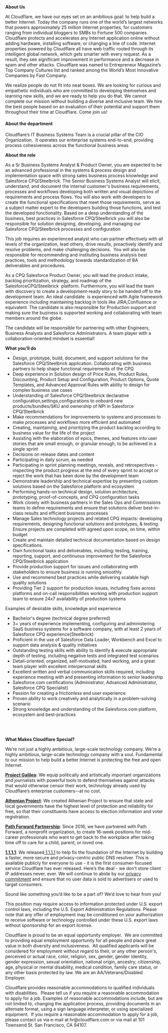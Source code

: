 <div class="content-intro">
	<div><strong>About Us</strong></div>
	<div>
		<p><span style="font-weight: 400;">At Cloudflare, we have our eyes set on an ambitious goal: to help build a better Internet. Today the company runs one of the world’s largest networks that powers approximately 25 million Internet properties, for customers ranging from individual bloggers to SMBs to Fortune 500 companies. Cloudflare protects and accelerates any Internet application online without adding hardware, installing software, or changing a line of code. Internet properties powered by Cloudflare all have web traffic routed through its intelligent global network, which gets smarter with every request. As a result, they see significant improvement in performance and a decrease in spam and other attacks. Cloudflare was named to Entrepreneur Magazine’s Top Company Cultures list and ranked among the World’s Most Innovative Companies by Fast Company.</span><span style="font-weight: 400;">&nbsp;</span></p>
		<p><span style="font-weight: 400;">We realize people do not fit into neat boxes. We are looking for curious and empathetic individuals who are committed to developing themselves and learning new skills, and we are ready to help you do that. We cannot complete our mission without building a diverse and inclusive team. We hire the best people based on an evaluation of their potential and support them throughout their time at Cloudflare. Come join us!&nbsp;</span></p>
	</div>
</div>
<h4><strong>About the department</strong></h4>
<p><span style="font-weight: 400;">Cloudflare’s IT Business Systems Team is a crucial pillar of the CIO Organization.&nbsp; It operates our enterprise systems end-to-end, providing process cohesiveness across the functional business areas</span></p>
<p><strong>About the role</strong></p>
<p><span style="font-weight: 400;">As a Sr Business Systems Analyst &amp; Product Owner, you are expected to be an advanced professional in the systems &amp; process design and implementation space with strong sales business process knowledge and Salesforce CPQ/Steelbrick. The Senior Business Systems Analyst will elicit, understand, and document the internal customer's business requirements, processes and workflows developing both written and visual depictions of requirements and process flows. You will also work with developers to create the functional specifications that meet those requirements, serve as a subject matter expert to the developers building those functions, and test the developed functionality. Based on a deep understanding of the business, best practices in Salesforce CPQ/Steelbrick you will also be responsible for solution designing, developing, and managing our Salesforce CPQ/Steelbrick processes and configuration</span></p>
<p><span style="font-weight: 400;">This job requires an experienced analyst who can partner effectively with all levels of the organization, lead others, drive results, proactively identify and resolve problems, and make challenging decisions.&nbsp; You will also be responsible for recommending and instituting business analysis best practices, tools and methodology towards standardization of BA deliverables and procedures.</span></p>
<p><span style="font-weight: 400;">As a CPQ Salesforce Product Owner, you will lead the product intake, backlog prioritization, strategy, and roadmap of the SalesforceCPQ/</span><span style="font-weight: 400;">Steelbrick</span><span style="font-weight: 400;">&nbsp; platform. Furthermore, you will lead the team with discovery to create a development-ready story to be handed off to the development team. An ideal candidate&nbsp; is experienced with Agile framework experience including maintaining backlog in tools like JIRA,Confluence or equivalent. The candidate is also responsible for Production support and making sure the business is supported working and collaborating with team members around the globe.</span></p>
<p><span style="font-weight: 400;">The candidate will be responsible for partnering with other Engineers, Business Analysts and Salesforce Administrators. A team player with a collaboration-oriented mindset is essential!</span></p>
<p><strong>What you'll do</strong></p>
<ul>
	<li style="font-weight: 400;"><span style="font-weight: 400;">Design, prototype, build, document, and support solutions for the Salesforce CPQ/</span><span style="font-weight: 400;">Steelbrick</span><span style="font-weight: 400;"> application. Collaborating with business partners to help shape functional requirements of the CPQ</span></li>
	<li style="font-weight: 400;"><span style="font-weight: 400;">Deep experience in Solution design of Price Rules, Product Rules, Discounting, Product Setup and Configuration, Product Options, Quote Templates, and Advanced Approval Rules with ability to design for complex business use cases</span></li>
	<li style="font-weight: 400;"><span style="font-weight: 400;">Understanding of Salesforce CPQ/</span><span style="font-weight: 400;">Steelbrick</span><span style="font-weight: 400;"> declarative configuration,settings,configurations to onboard new products/bundles/SKU and ownership of NPI in Salesforce CPQ/</span><span style="font-weight: 400;">Steelbrick</span></li>
	<li style="font-weight: 400;"><span style="font-weight: 400;">Make recommendations for improvements to systems and processes to make processes and workflows more efficient and automated</span></li>
	<li style="font-weight: 400;"><span style="font-weight: 400;">Creating, maintaining, and prioritizing the product backlog according to business value for the life of the project</span></li>
	<li style="font-weight: 400;"><span style="font-weight: 400;">Assisting with the elaboration of epics, themes, and features into user stories that are small enough, or granular enough, to be achieved in a single sprint</span></li>
	<li style="font-weight: 400;"><span style="font-weight: 400;">Decisions on release dates and content</span></li>
	<li style="font-weight: 400;"><span style="font-weight: 400;">Participating in daily scrum, as needed</span></li>
	<li style="font-weight: 400;"><span style="font-weight: 400;">Participating in sprint planning meetings, reveals, and retrospectives – inspecting the product progress at the end of every sprint to accept or reject the work that has been done by the development team</span></li>
	<li style="font-weight: 400;"><span style="font-weight: 400;">Demonstrate leadership and technical expertise by presenting custom solutions based on the Salesforce platform and ecosystem</span></li>
	<li style="font-weight: 400;"><span style="font-weight: 400;">Performing hands-on technical design, solution architecture, prototyping, proof-of-concepts, and CPQ configuration tasks</span></li>
	<li style="font-weight: 400;"><span style="font-weight: 400;">Work closely with business partners in the Sales Ops and Commissions teams to define requirements and ensure that solutions deliver best-in-class results and efficient business processes</span></li>
	<li style="font-weight: 400;"><span style="font-weight: 400;">Manage Sales technology projects and related CPQ impacts: developing requirements, designing functional solutions and prototypes, &amp; testing. Ensure projects are completed with agreed upon scope, on time, within budget</span></li>
	<li style="font-weight: 400;"><span style="font-weight: 400;">Create and maintain detailed technical documentation based on design specifications.</span></li>
	<li style="font-weight: 400;"><span style="font-weight: 400;">Own functional tasks and deliverables, including: testing, training, reporting, support, and continuous improvement for the Salesforce CPQ/</span><span style="font-weight: 400;">Steelbrick</span><span style="font-weight: 400;"> application</span></li>
	<li style="font-weight: 400;"><span style="font-weight: 400;">Provide production support for issues and collaborating with stakeholders to ensure business is running smoothly.</span></li>
	<li style="font-weight: 400;"><span style="font-weight: 400;">Use and recommend best practices while delivering scalable high quality solutions</span></li>
	<li style="font-weight: 400;"><span style="font-weight: 400;">Providing Tier 2 support for production issues, including fixes across platforms and on-call responsibilities working with production support team to ensure 24x7 availability of production systems</span></li>
</ul>
<p><span style="font-weight: 400;">Examples of desirable skills, knowledge and experience</span></p>
<ul>
	<li style="font-weight: 400;"><span style="font-weight: 400;">Bachelor's degree (technical degree preferred)</span></li>
	<li style="font-weight: 400;"><span style="font-weight: 400;">3+ years of experience implementing, configuring and administering SaaS business systems for a software company, with at least 2 years of Salesforce CPQ experience(Steelbrick)</span></li>
	<li style="font-weight: 400;"><span style="font-weight: 400;">Proficient in the use of Salesforce Data Loader, Workbench and Excel to support data analysis &amp; quality initiatives</span></li>
	<li style="font-weight: 400;"><span style="font-weight: 400;">Outstanding testing skills with ability to identify &amp; execute appropriate depth of testing, including negative tests and integrated test scenarios</span></li>
	<li style="font-weight: 400;"><span style="font-weight: 400;">Detail-oriented, organized, self-motivated, hard working, and a great team player with excellent interpersonal skills</span></li>
	<li style="font-weight: 400;"><span style="font-weight: 400;">Excellent written and verbal communication skills required, including experience meeting with and presenting information to senior leadership</span></li>
	<li style="font-weight: 400;"><span style="font-weight: 400;">Salesforce.com certifications (Administrator, Advanced Administrator, Salesforce CPQ Specialist)</span></li>
	<li style="font-weight: 400;"><span style="font-weight: 400;">Passion for creating a frictionless end user experience</span></li>
	<li style="font-weight: 400;"><span style="font-weight: 400;">Proven ability to work creatively and analytically in a problem-solving scenario</span></li>
	<li style="font-weight: 400;"><span style="font-weight: 400;">Strong knowledge and understanding of the Salesforce.com platform, ecosystem and best-practices</span></li>
</ul>
<p><br><br></p>
<div class="content-conclusion">
	<p><strong>What Makes Cloudflare Special?</strong></p>
	<p><span style="font-weight: 400;">We’re not just a highly ambitious, large-scale technology company. We’re a highly ambitious, large-scale technology company with a soul. Fundamental to our mission to help build a better Internet is protecting the free and open Internet.</span></p>
	<p><a href="https://blog.cloudflare.com/protecting-free-expression-online/"><strong>Project Galileo</strong></a><span style="font-weight: 400;">: We equip politically and artistically important organizations and journalists with powerful tools to defend themselves against attacks that would otherwise censor their work, technology already used by Cloudflare’s enterprise customers--at no cost.</span></p>
	<p><strong><a href="https://www.cloudflare.com/athenian/">Athenian Project</a></strong><span style="font-weight: 400;">: We created Athenian Project to ensure that state and local governments have the highest level of protection and reliability for free, so that their constituents have access to election information and voter registration.</span></p>
	<p><a href="https://blog.cloudflare.com/tag/path-forward/"><strong>Path Forward Partnership</strong></a><span style="font-weight: 400;">: Since 2016, we have partnered with Path Forward, a nonprofit organization, to create 16-week positions for mid-career professionals who want to get back to the workplace after taking time off to care for a child, parent, or loved one.</span></p>
	<p><a href="https://1.1.1.1/"><strong>1.1.1.1</strong></a><span style="font-weight: 400;">: We released</span><a href="https://1.1.1.1/"> <span style="font-weight: 400;">1.1.1.1</span></a><span style="font-weight: 400;"> to help fix the foundation of the Internet by building a faster, more secure and privacy-centric public DNS resolver. This is available publicly for everyone to use - it is the first consumer-focused service Cloudflare has ever released. Here’s the deal - we don’t store client IP addresses never, ever. We will continue to abide by our</span><a href="https://developers.cloudflare.com/1.1.1.1/privacy/public-dns-resolver"> privacy commitment</a><span style="font-weight: 400;"> and ensure that no user data is sold to advertisers or used to target consumers.</span></p>
	<p><span style="font-weight: 400;">Sound like something you’d like to be a part of? We’d love to hear from you!</span></p>
	<p><span style="font-weight: 400;">This position may require access to information protected under U.S. export control laws, including the U.S. Export Administration Regulations. Please note that any offer of employment may be conditioned on your authorization to receive software or technology controlled under these U.S. export laws without sponsorship for an export license.</span></p>
	<p><span style="font-weight: 400;">Cloudflare is proud to be an equal opportunity employer. &nbsp;We are committed to providing equal employment opportunity for all people and place great value in both diversity and inclusiveness. &nbsp;All qualified applicants will be considered for employment without regard to their, or any other person's, perceived or actual</span> <span style="font-weight: 400;">race, color, religion, sex, gender, gender identity, gender expression, sexual orientation, national origin, ancestry, citizenship, age, physical or mental disability, medical condition, family care status, or any other basis protected by law. </span><span style="font-weight: 400;">We are an AA/Veterans/Disabled Employer.</span></p>
	<p><span style="font-weight: 400;">Cloudflare provides reasonable accommodations to qualified individuals with disabilities. &nbsp;Please tell us if you require a reasonable accommodation to apply for a job. Examples of reasonable accommodations include, but are not limited to, changing the application process, providing documents in an alternate format, using a sign language interpreter, or using specialized equipment. &nbsp;If you require a reasonable accommodation to apply for a job, please contact us via e-mail at </span><span style="font-weight: 400;">hr@cloudflare.com</span><span style="font-weight: 400;"> or via mail at 101 Townsend St. San Francisco, CA 94107.</span></p>
</div>